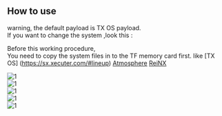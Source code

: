 ## How to use
warning, the default payload is TX OS payload.  
If you want to change the system ,look this :

Before this working procedure,  
You need to copy the system files in to the TF memory card first.
like [TX OS] (https://sx.xecuter.com/#lineup)
     [Atmosphere](https://github.com/Atmosphere-NX/Atmosphere)
	 [ReiNX](https://github.com/Reisyukaku/ReiNX)

![1](https://github.com/euclala/RCM-X86/blob/master/jpg/1.jpg)  
![1](https://github.com/euclala/RCM-X86/blob/master/jpg/2.jpg)  
![1](https://github.com/euclala/RCM-X86/blob/master/jpg/3.jpg)  
![1](https://github.com/euclala/RCM-X86/blob/master/jpg/4.jpg)  
![1](https://github.com/euclala/RCM-X86/blob/master/jpg/5.jpg)  




